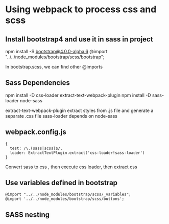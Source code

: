  # Using webpack to process css and scss

 ## Install bootstrap4 and use it in sass in project
  npm install -S bootstrap@4.0.0-alpha.6
  @import "../../node_modules/bootstrap/scss/bootstrap";
 
  In bootstrap.scss, we can find other @imports 
  
## Sass Dependencies
  npm install -D css-loader extract-text-webpack-plugin 
  npm install -D sass-loader node-sass

  extract-text-webpack-plugin extract styles from .js file and generate a separate .css file
  sass-loader depends on node-sass

## webpack.config.js
  ```
  {
    test: /\.(sass|scss)$/,
    loader: ExtractTextPlugin.extract('css-loader!sass-loader')
  }
  ```
  Convert sass to css , then execute css loader, then extract css 
  
## Use variables defined in bootstrap 
  ```
  @import "../../node_modules/bootstrap/scss/_variables";
  @import '../../node_modules/bootstrap/scss/buttons';
  ```
## SASS nesting
  


  

